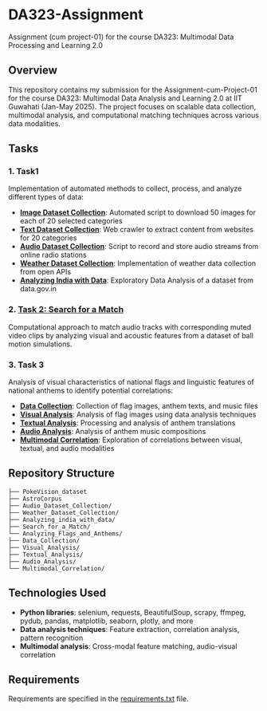 # DA323-Assignment
Assignment (cum project-01) for the course DA323: Multimodal Data Processing and Learning 2.0

## Overview
This repository contains my submission for the Assignment-cum-Project-01 for the course DA323: Multimodal Data Analysis and Learning 2.0 at IIT Guwahati (Jan-May 2025). The project focuses on scalable data collection, multimodal analysis, and computational matching techniques across various data modalities.

## Tasks

### 1. Task1
Implementation of automated methods to collect, process, and analyze different types of data:

- [**Image Dataset Collection**](./PokeVision_dataset): Automated script to download 50 images for each of 20 selected categories
- [**Text Dataset Collection**](./AstroCorpus): Web crawler to extract content from websites for 20 categories
- [**Audio Dataset Collection**](./Audio_Dataset_Collection): Script to record and store audio streams from online radio stations
- [**Weather Dataset Collection**](./Weather_Dataset_Collection): Implementation of weather data collection from open APIs
- [**Analyzing India with Data**](./Analyzing_india_with_data/): Exploratory Data Analysis of a dataset from data.gov.in

### 2. [Task 2: Search for a Match](./Search_for_a_Match/)
Computational approach to match audio tracks with corresponding muted video clips by analyzing visual and acoustic features from a dataset of ball motion simulations.

### 3. Task 3
Analysis of visual characteristics of national flags and linguistic features of national anthems to identify potential correlations:

- [**Data Collection**](./Flags_and_Anthem/): Collection of flag images, anthem texts, and music files
- [**Visual Analysis**](./Flags_and_Anthem/): Analysis of flag images using data analysis techniques
- [**Textual Analysis**](./Flags_and_Anthem/): Processing and analysis of anthem translations
- [**Audio Analysis**](./Flags_and_Anthem/): Analysis of anthem music compositions
- [**Multimodal Correlation**](./Flags_and_Anthem/): Exploration of correlations between visual, textual, and audio modalities

## Repository Structure
```
├── PokeVision_dataset
├── AstroCorpus
├── Audio_Dataset_Collection/
├── Weather_Dataset_Collection/
├── Analyzing_india_with_data/
├── Search_for_a_Match/
└── Analyzing_Flags_and_Anthems/
├── Data_Collection/
├── Visual_Analysis/
├── Textual_Analysis/
├── Audio_Analysis/
└── Multimodal_Correlation/
```
## Technologies Used
- **Python libraries**: selenium, requests, BeautifulSoup, scrapy, ffmpeg, pydub, pandas, matplotlib, seaborn, plotly, and more
- **Data analysis techniques**: Feature extraction, correlation analysis, pattern recognition
- **Multimodal analysis**: Cross-modal feature matching, audio-visual correlation


## Requirements
Requirements are specified in the [requirements.txt](./requirements.txt) file.
